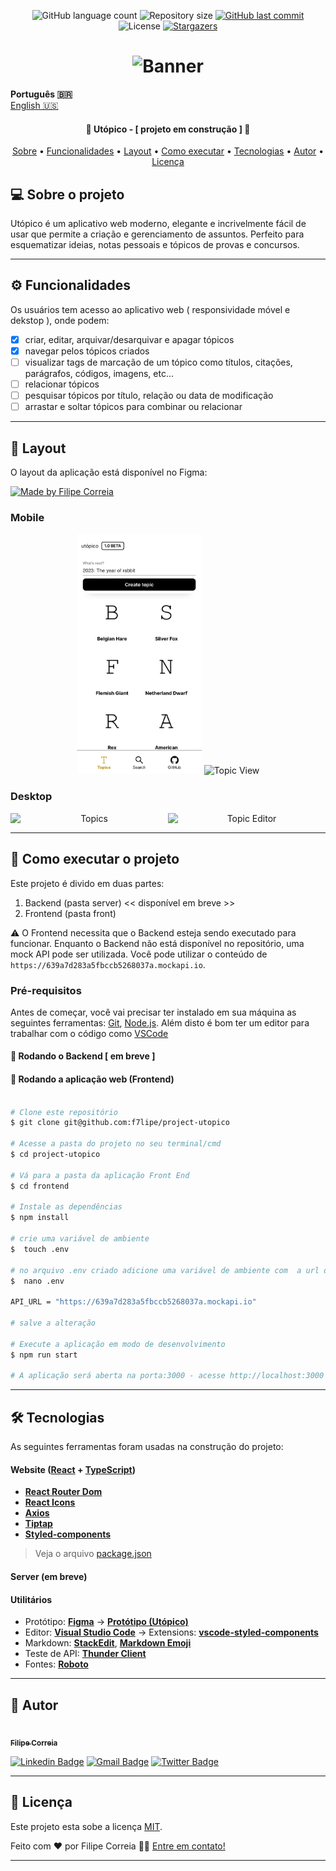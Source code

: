 
<p align="center">
  <img alt="GitHub language count" src="https://img.shields.io/github/languages/count/f7lipe/project-utopico?color=%2304D361">

  <img alt="Repository size" src="https://img.shields.io/github/repo-size/f7lipe/project-utopico">
  
  <a href="https://github.com/f7lipe/project-utopico/commits/master">
    <img alt="GitHub last commit" src="https://img.shields.io/github/last-commit/f7lipe/project-utopico">
  </a>
    
   <img alt="License" src="https://img.shields.io/badge/license-MIT-brightgreen">
   <a href="https://github.com/tgmarinho/f7lipe/project-utopico/stargazers">
    <img alt="Stargazers" src="https://img.shields.io/github/stars/f7lipe/project-utopico?style=social">
  </a> 
</p>
<h1 align="center">
    <img alt="Banner" title="#Banner" src="./assets/banner.png" />
</h1>

<strong>Português 🇧🇷</strong>
<br>
[English 🇺🇸](./README-en.md) 

<h4 align="center"> 
	🚧 Utópico - [ projeto em construção ] 🚧
</h4>

<p align="center">
 <a href="#-sobre-o-projeto">Sobre</a> •
 <a href="#-funcionalidades">Funcionalidades</a> •
 <a href="#-layout">Layout</a> • 
 <a href="#-como-executar-o-projeto">Como executar</a> • 
 <a href="#-tecnologias">Tecnologias</a> • 
 <a href="#-autor">Autor</a> • 
 <a href="#user-content--licença">Licença</a>
</p>


## 💻 Sobre o projeto

Utópico é um aplicativo web moderno, elegante e incrivelmente fácil de usar que permite a criação e gerenciamento de assuntos. Perfeito para esquematizar ideias, notas pessoais e tópicos de provas e concursos. 

---

## ⚙️ Funcionalidades

   Os usuários tem acesso ao aplicativo web ( responsividade móvel e dekstop ), onde podem:
  - [x] criar, editar, arquivar/desarquivar e apagar tópicos 
  - [x] navegar pelos tópicos criados 
  - [ ] visualizar tags de marcação de um tópico como títulos, citações, parágrafos, códigos, imagens, etc...
  - [ ] relacionar tópicos
  - [ ] pesquisar tópicos por título, relação ou data de modificação 
  - [ ] arrastar e soltar tópicos para combinar ou relacionar 

---

## 🎨 Layout

O layout da aplicação está disponível no Figma:

<a href="https://www.figma.com/file/1SxgOMojOB2zYT0Mdk28lB/Ecoleta?node-id=136%3A546">
  <img alt="Made by Filipe Correia" src="https://img.shields.io/badge/Acessar%20Layout%20-Figma-%2304D361">
</a>


### Mobile

<p align="center">
  <img alt="Topics" title="#Topics" src="./assets/topics-mobile.png" width="200px">

  <img alt="Topic View" title="#TopicView" src="./assets/topic-view-mobile.svg" width="200px">
</p>

### Desktop

<p align="center" style="display: flex; align-items: flex-start; justify-content: center;">
  <img alt="Topics" title="#Topics" src="./assets/topics.svg" width="400px">

  <img alt="Topic Editor" title="#TopicEditor" src="./assets/topic-editor.svg" width="400px">
</p>

---

## 🚀 Como executar o projeto

Este projeto é divido em duas partes:
1. Backend (pasta server) << disponível em breve >>
2. Frontend (pasta front)

⚠️ O Frontend necessita que o Backend esteja sendo executado para funcionar. Enquanto o Backend não está disponível no repositório, uma mock API pode ser utilizada. Você pode utilizar o conteúdo de ```https://639a7d283a5fbccb5268037a.mockapi.io```. 

### Pré-requisitos

Antes de começar, você vai precisar ter instalado em sua máquina as seguintes ferramentas:
[Git](https://git-scm.com), [Node.js](https://nodejs.org/en/). 
Além disto é bom ter um editor para trabalhar com o código como [VSCode](https://code.visualstudio.com/)

#### 🎲 Rodando o Backend [ em breve ]


#### 🧭 Rodando a aplicação web (Frontend)

```bash

# Clone este repositório
$ git clone git@github.com:f7lipe/project-utopico

# Acesse a pasta do projeto no seu terminal/cmd
$ cd project-utopico

# Vá para a pasta da aplicação Front End
$ cd frontend

# Instale as dependências
$ npm install

# crie uma variável de ambiente
$  touch .env 

# no arquivo .env criado adicione uma variável de ambiente com  a url da API 
$  nano .env 

API_URL = "https://639a7d283a5fbccb5268037a.mockapi.io"

# salve a alteração

# Execute a aplicação em modo de desenvolvimento
$ npm run start

# A aplicação será aberta na porta:3000 - acesse http://localhost:3000

```

---

## 🛠 Tecnologias

As seguintes ferramentas foram usadas na construção do projeto:

#### **Website**  ([React](https://reactjs.org/)  +  [TypeScript](https://www.typescriptlang.org/))

-   **[React Router Dom](https://github.com/ReactTraining/react-router/tree/master/packages/react-router-dom)**
-   **[React Icons](https://react-icons.github.io/react-icons/)**
-   **[Axios](https://github.com/axios/axios)**
-   **[Tiptap](https://tiptap.dev)**
-   **[Styled-components](https://styled-components.com/)**

> Veja o arquivo  [package.json](https://github.com/f7lipe/project-utopico/blob/master/front/package.json)

####  **Server (em breve)**  


#### [](https://github.com/tgmarinho/Ecoleta#utilit%C3%A1rios)**Utilitários**

-   Protótipo:  **[Figma](https://www.figma.com/)**  →  **[Protótipo (Utópico)](https://www.figma.com/file/afIgOzHkQDdTvsEokD2lbV/Project-Ut%C3%B3pico?node-id=0%3A1&t=xVvOkXc2JO8UWHuw-1)**
-   Editor:  **[Visual Studio Code](https://code.visualstudio.com/)**  → Extensions:  **[vscode-styled-components](https://marketplace.visualstudio.com/items?itemName=styled-components.vscode-styled-components)**
-   Markdown:  **[StackEdit](https://stackedit.io/)**,  **[Markdown Emoji](https://gist.github.com/rxaviers/7360908)**
-   Teste de API:  **[Thunder Client](https://marketplace.visualstudio.com/items?itemName=rangav.vscode-thunder-client)**
-   Fontes: **[Roboto](https://fonts.google.com/specimen/Roboto)**
---



## 🦸 Autor

<a href="https://github.com/f7lipe">
 <img style="border-radius: 50%;" src="https://avatars.githubusercontent.com/u/16584058?v=4" width="100px;" alt=""/>
 <br />
 <sub><b>Filipe Correia</b></sub></a>
 <br />

[![Linkedin Badge](https://img.shields.io/badge/-Filipe-blue?style=flat-square&logo=Linkedin&logoColor=white&link=https://www.linkedin.com/in/f7lipe/)](https://www.linkedin.com/in/f7lipe/) 
[![Gmail Badge](https://img.shields.io/badge/-email-c14438?style=flat-square&logo=Gmail&logoColor=white&link=mailto:filipe.rcs@icloud.com)](mailto:filipe.rcs@icloud.com)
[![Twitter Badge](https://img.shields.io/badge/-@f7lipe-1ca0f1?style=flat-square&labelColor=1ca0f1&logo=twitter&logoColor=white&link=https://twitter.com/f7lipe)](https://twitter.com/f7lipe) 

---

## 📝 Licença

Este projeto esta sobe a licença [MIT](./LICENSE).

Feito com ❤️ por Filipe Correia 👋🏽 [Entre em contato!](https://www.linkedin.com/in/f7lipe/)

---
